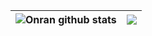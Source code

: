 | <img align="center" src="https://github-readme-stats.vercel.app/api?username=onran0&show_icons=true&theme=merko&rank_icon=github" alt="Onran github stats" /> | <img align="center" src="https://github-readme-stats.vercel.app/api/top-langs/?username=onran0&theme=merko&layout=donut-vertical" /> |
| ------------- | ------------- |
